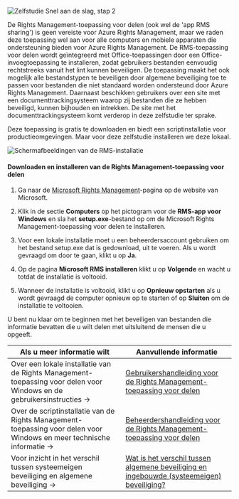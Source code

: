 ![Zelfstudie Snel aan de slag, stap 2](../media/AzRMS_QuickStartSteps2.PNG)

De Rights Management-toepassing voor delen (ook wel de 'app RMS sharing') is geen vereiste voor Azure Rights Management, maar we raden deze toepassing wel aan voor alle computers en mobiele apparaten die ondersteuning bieden voor Azure Rights Management. De RMS-toepassing voor delen wordt geïntegreerd met Office-toepassingen door een Office-invoegtoepassing te installeren, zodat gebruikers bestanden eenvoudig rechtstreeks vanuit het lint kunnen beveiligen. De toepassing maakt het ook mogelijk alle bestandstypen te beveiligen door algemene beveiliging toe te passen voor bestanden die niet standaard worden ondersteund door Azure Rights Management. Daarnaast beschikken gebruikers over een site met een documenttrackingsysteem waarop zij bestanden die ze hebben beveiligd, kunnen bijhouden en intrekken. De site met het documenttrackingsysteem komt verderop in deze zelfstudie ter sprake.

Deze toepassing is gratis te downloaden en biedt een scriptinstallatie voor productieomgevingen. Maar voor deze zelfstudie installeren we deze lokaal.

![Schermafbeeldingen van de RMS-installatie](../media/AzRMS_Tutorial_2_Screenshots.png)

#### Downloaden en installeren van de Rights Management-toepassing voor delen

1.  Ga naar de [Microsoft Rights Management](http://go.microsoft.com/fwlink/?LinkId=303970)-pagina op de website van Microsoft.

2.  Klik in de sectie **Computers** op het pictogram voor de **RMS-app voor Windows** en sla het **setup.exe**-bestand op om de Microsoft Rights Management-toepassing voor delen te installeren.

3.  Voor een lokale installatie moet u een beheerdersaccount gebruiken om het bestand setup.exe dat is gedownload, uit te voeren. Als u wordt gevraagd om door te gaan, klikt u op **Ja**.

4.  Op de pagina **Microsoft RMS installeren** klikt u op **Volgende** en wacht u totdat de installatie is voltooid.

5.  Wanneer de installatie is voltooid, klikt u op **Opnieuw opstarten** als u wordt gevraagd de computer opnieuw op te starten of op **Sluiten** om de installatie te voltooien.

U bent nu klaar om te beginnen met het beveiligen van bestanden die informatie bevatten die u wilt delen met uitsluitend de mensen die u opgeeft.

|Als u meer informatie wilt|Aanvullende informatie|
|--------------------------------|--------------------------|
|Over een lokale installatie van de Rights Management-toepassing voor delen voor Windows en de gebruikersinstructies   →|[Gebruikershandleiding voor de Rights Management-toepassing voor delen](../rms-client/sharing-app-user-guide.md)|
|Over de scriptinstallatie van de Rights Management-toepassing voor delen voor Windows en meer technische informatie   →|[Beheerdershandleiding voor de Rights Management-toepassing voor delen](../rms-client/sharing-app-admin-guide.md)|
|Voor inzicht in het verschil tussen systeemeigen beveiliging en algemene beveiliging   →|[Wat is het verschil tussen algemene beveiliging en ingebouwde (systeemeigen) beveiliging?](../rms-client/sharing-app-dialog-box.md)|


<!--HONumber=Jul16_HO3-->


